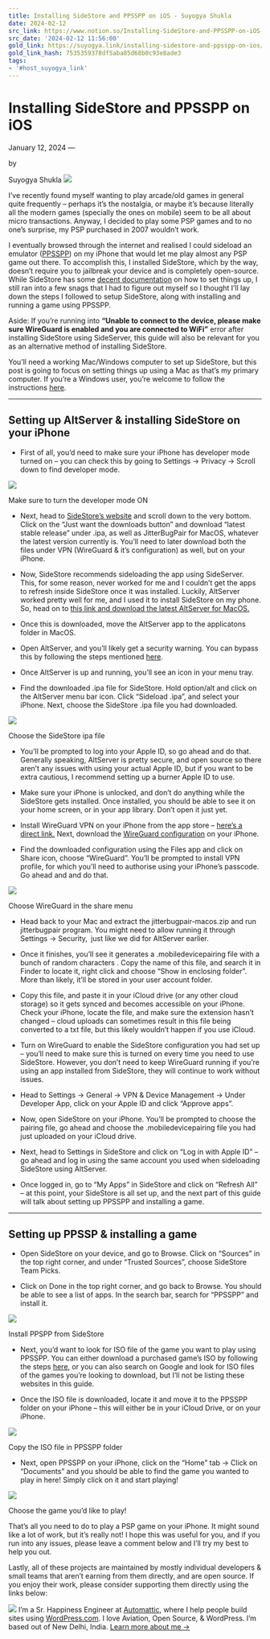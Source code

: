 ```yaml
---
title: Installing SideStore and PPSSPP on iOS - Suyogya Shukla
date: 2024-02-12
src_link: https://www.notion.so/Installing-SideStore-and-PPSSPP-on-iOS-eb59894f0b6943deab390c5c4698e24f
src_date: '2024-02-12 11:56:00'
gold_link: https://suyogya.link/installing-sidestore-and-ppsspp-on-ios/
gold_link_hash: 7535359378df5aba85d68b0c93e8ade3
tags:
- '#host_suyogya_link'
---
```


Installing SideStore and PPSSPP on iOS
======================================


January 12, 2024
—


by


Suyogya Shukla
![](https://suyogya.link/wp-content/uploads/2024/01/DALL%C2%B7E-2024-01-12-01.03.36-A-digital-landscape-featured-image-for-a-blog-post-titled-Installing-PPSSPP-on-iOS-designed-with-a-flat-design-aesthetic.-The-image-should-feature-.png)

I’ve recently found myself wanting to play arcade/old games in general quite frequently – perhaps it’s the nostalgia, or maybe it’s because literally all the modern games (specially the ones on mobile) seem to be all about micro transactions. Anyway, I decided to play some PSP games and to no one’s surprise, my PSP purchased in 2007 wouldn’t work.


I eventually browsed through the internet and realised I could sideload an emulator ([PPSSPP](https://www.ppsspp.org/)) on my iPhone that would let me play almost any PSP game out there. To accomplish this, I installed SideStore, which by the way, doesn’t require you to jailbreak your device and is completely open-source. While SideStore has some [decent documentation](https://wiki.sidestore.io/guides/getting-started/) on how to set things up, I still ran into a few snags that I had to figure out myself so I thought I’ll lay down the steps I followed to setup SideStore, along with installing and running a game using PPSSPP. 


Aside: If you’re running into **“Unable to connect to the device, please make sure WireGuard is enabled and you are connected to WiFi”** error after installing SideStore using SideServer, this guide will also be relevant for you as an alternative method of installing SideStore.


You’ll need a working Mac/Windows computer to set up SideStore, but this post is going to focus on setting things up using a Mac as that’s my primary computer. If you’re a Windows user, you’re welcome to follow the instructions [here](https://wiki.sidestore.io/guides/getting-started/#install-via-altserver-windowsm). 




---


Setting up AltServer & installing SideStore on your iPhone
----------------------------------------------------------


* First of all, you’d need to make sure your iPhone has developer mode turned on – you can check this by going to Settings -> Privacy -> Scroll down to find developer mode.


![](https://i0.wp.com/suyogya.link/wp-content/uploads/2024/01/enabling-developer-mode-on-a-device-03dark@2x.png?resize=621%2C330&quality=80&ssl=1)

Make sure to turn the developer mode ON


* Next, head to [SideStore’s website](https://sidestore.io) and scroll down to the very bottom. Click on the “Just want the downloads button” and download “latest stable release” under .ipa, as well as JitterBugPair for MacOS, whatever the latest version currently is. You’ll need to later download both the files under VPN (WireGuard & it’s configuration) as well, but on your iPhone.


* Now, SideStore recommends sideloading the app using SideServer. This, for some reason, never worked for me and I couldn’t get the apps to refresh inside SideStore once it was installed. Luckily, AltServer worked pretty well for me, and I used it to install SideStore on my phone. So, head on to [this link and download the latest AltServer for MacOS.](https://cdn.altstore.io/file/altstore/altserver.zip)


* Once this is downloaded, move the AltServer app to the applicatons folder in MacOS.


* Open AltServer, and you’ll likely get a security warning. You can bypass this by following the steps mentioned [here](https://support.apple.com/en-in/guide/mac-help/mh40616/mac).


* Once AltServer is up and running, you’ll see an icon in your menu tray.


* Find the downloaded .ipa file for SideStore. Hold option/alt and click on the AltServer menu bar icon. Click “Sideload .ipa”, and select your iPhone. Next, choose the SideStore .ipa file you had downloaded.


![](https://i0.wp.com/suyogya.link/wp-content/uploads/2024/01/image-1.png?resize=1024%2C672&quality=80&ssl=1)

Choose the SideStore ipa file


* You’ll be prompted to log into your Apple ID, so go ahead and do that. Generally speaking, AltServer is pretty secure, and open source so there aren’t any issues with using your actual Apple ID, but if you want to be extra cautious, I recommend setting up a burner Apple ID to use.


* Make sure your iPhone is unlocked, and don’t do anything while the SideStore gets installed. Once installed, you should be able to see it on your home screen, or in your app library. Don’t open it just yet.


* Install WireGuard VPN on your iPhone from the app store – [here’s a direct link.](https://apps.apple.com/us/app/wireguard/id1441195209) Next, download the [WireGuard configuration](https://github.com/SideStore/SideStore/releases/download/0.1.1/SideStore.conf) on your iPhone.


* Find the downloaded configuration using the Files app and click on Share icon, choose “WireGuard”. You’ll be prompted to install VPN profile, for which you’ll need to authorise using your iPhone’s passcode. Go ahead and and do that.


![](https://i0.wp.com/suyogya.link/wp-content/uploads/2024/01/image-3.png?resize=474%2C1024&quality=80&ssl=1)

Choose WireGuard in the share menu


* Head back to your Mac and extract the jitterbugpair-macos.zip and run jitterbugpair program. You might need to allow running it through Settings -> Security, just like we did for AltServer earlier.


* Once it finishes, you’ll see it generates a .mobiledevicepairing file with a bunch of random characters . Copy the name of this file, and search it in Finder to locate it, right click and choose “Show in enclosing folder”. More than likely, it’ll be stored in your user account folder.


* Copy this file, and paste it in your iCloud drive (or any other cloud storage) so it gets synced and becomes accessible on your iPhone. Check your iPhone, locate the file, and make sure the extension hasn’t changed – cloud uploads can sometimes result in this file being converted to a txt file, but this likely wouldn’t happen if you use iCloud.


* Turn on WireGuard to enable the SideStore configuration you had set up – you’ll need to make sure this is turned on every time you need to use SideStore. However, you don’t need to keep WireGuard running if you’re using an app installed from SideStore, they will continue to work without issues.


* Head to Settings -> General -> VPN & Device Management -> Under Developer App, click on your Apple ID and click “Approve apps”.


* Now, open SideStore on your iPhone. You’ll be prompted to choose the pairing file, go ahead and choose the .mobiledevicepairing file you had just uploaded on your iCloud drive.


* Next, head to Settings in SideStore and click on “Log in with Apple ID” – go ahead and log in using the same account you used when sideloading SideStore using AltServer.


* Once logged in, go to “My Apps” in SideStore and click on “Refresh All” – at this point, your SideStore is all set up, and the next part of this guide will talk about setting up PPSSPP and installing a game.




---


Setting up PPSSP & installing a game
------------------------------------


* Open SideStore on your device, and go to Browse. Click on “Sources” in the top right corner, and under “Trusted Sources”, choose SideStore Team Picks.


* Click on Done in the top right corner, and go back to Browse. You should be able to see a list of apps. In the search bar, search for “PPSSPP” and install it.


![](https://i0.wp.com/suyogya.link/wp-content/uploads/2024/01/image-2.png?resize=447%2C1024&quality=80&ssl=1)

Install PPSPP from SideStore


* Next, you’d want to look for ISO file of the game you want to play using PPSSPP. You can either download a purchased game’s ISO by following the steps [here](https://www.reddit.com/r/PSP/comments/fqevr6/comment/flrg1gp/?utm_source=reddit&utm_medium=web2x&context=3), or you can also search on Google and look for ISO files of the games you’re looking to download, but I’ll not be listing these websites in this guide.


* Once the ISO file is downloaded, locate it and move it to the PPSSPP folder on your iPhone – this will either be in your iCloud Drive, or on your iPhone.


![](https://i0.wp.com/suyogya.link/wp-content/uploads/2024/01/image-4.png?resize=463%2C1024&quality=80&ssl=1)

Copy the ISO file in PPSSPP folder


* Next, open PPSSPP on your iPhone, click on the “Home” tab -> Click on “Documents” and you should be able to find the game you wanted to play in here! Simply click on it and start playing!


![](https://i0.wp.com/suyogya.link/wp-content/uploads/2024/01/image-5.png?resize=1024%2C475&quality=80&ssl=1)

Choose the game you’d like to play!


That’s all you need to do to play a PSP game on your iPhone. It might sound like a lot of work, but it’s really not! I hope this was useful for you, and if you run into any issues, please leave a comment below and I’ll try my best to help you out. 


Lastly, all of these projects are maintained by mostly individual developers & small teams that aren’t earning from them directly, and are open source. If you enjoy their work, please consider supporting them directly using the links below:



![](https://suyogya.link/wp-content/uploads/2024/01/suyogya-shukla.webp)
I’m a Sr. Happiness Engineer at [Automattic](https://automattic.com), where I help people build sites using [WordPress.com](https://wordpress.com). I love Aviation, Open Source, & WordPress. I’m based out of New Delhi, India. [Learn more about me →](https://suyogya.link)